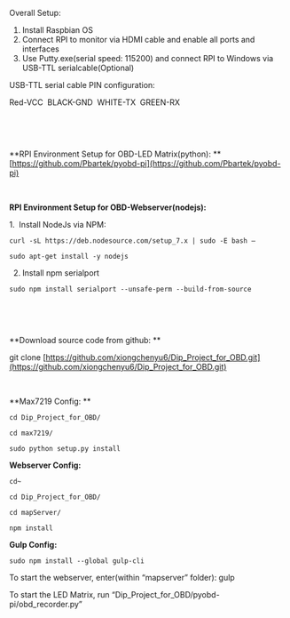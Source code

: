 Overall Setup:

1. Install Raspbian OS
2. Connect RPI to monitor via HDMI cable and enable all ports and interfaces
3. Use Putty.exe(serial speed: 115200) and connect RPI to Windows via USB-TTL serialcable(Optional)

USB-TTL serial cable PIN configuration:

Red-VCC  BLACK-GND  WHITE-TX  GREEN-RX 

 

 

**RPI Environment Setup for OBD-LED Matrix(python): **[https://github.com/Pbartek/pyobd-pi](https://github.com/Pbartek/pyobd-pi)

 

**RPI Environment Setup for OBD-Webserver(nodejs):**


1.  Install NodeJs via NPM: 


```
curl -sL https://deb.nodesource.com/setup_7.x | sudo -E bash –
```

```
sudo apt-get install -y nodejs
```

2. Install npm serialport

```
sudo npm install serialport --unsafe-perm --build-from-source
```

 

 

**Download source code from github: **

git clone [https://github.com/xiongchenyu6/Dip_Project_for_OBD.git](https://github.com/xiongchenyu6/Dip_Project_for_OBD.git)

 

**Max7219 Config: **
```
cd Dip_Project_for_OBD/

cd max7219/

sudo python setup.py install
```


**Webserver Config:**
```
cd~

cd Dip_Project_for_OBD/

cd mapServer/

npm install
```


**Gulp Config:**
```
sudo npm install --global gulp-cli
```




To start the webserver, enter(within “mapserver” folder): gulp

To start the LED Matrix, run “Dip_Project_for_OBD/pyobd-pi/obd_recorder.py”